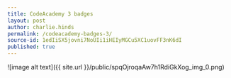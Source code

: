 ```yaml
---
title: CodeAcademy 3 badges
layout: post
author: charlie.hinds
permalink: /codeacademy-badges-3/
source-id: 1edIiSX5jovni7NoUIi1iHEIyMGCu5XC1uovFF3nK6dI
published: true
---
```

![image alt text]({{ site.url }}/public/spqOjroqaAw7h1RdiGkXog_img_0.png)

